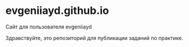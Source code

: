 # evgeniiayd.github.io
Сайт для пользователя evgeniiayd

Здравствуйте, это репозиторий для публикации заданий по практике.
